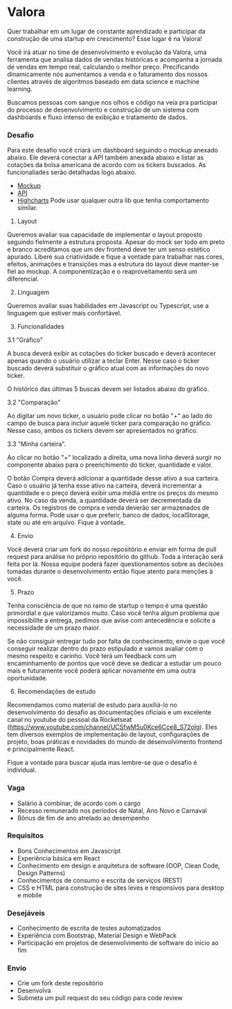 # Valora #

Quer trabalhar em um lugar de constante aprendizado e participar da construção de uma startup em crescimento? Esse lugar é na Valora!

Você irá atuar no time de desenvolvimento e evolução da Valora, uma ferramenta que analisa dados de vendas históricas e acompanha a jornada de vendas em tempo real, calculando o melhor preço.
Precificando dinamicamente nós aumentamos a venda e o faturamento dos nossos clientes através de algoritmos baseado em data science e machine learning.

Buscamos pessoas com sangue nos olhos e código na veia pra participar do processo de desenvolvimento e construção de um sistema com dashboards e fluxo intenso de exibição e tratamento de dados.

### Desafio ###

Para este desafio você criará um dashboard seguindo o mockup anexado abaixo. Ele deverá conectar a API também anexada abaixo e listar as cotações da bolsa americana de acordo com os tickers buscados. As funcionaliades serão detalhadas logo abaixo.

* [Mockup](https://s3.amazonaws.com/web.valora.cc/static/media/desafio-valora-dashboard.png)
* [API](https://financialmodelingprep.com/developer/docs/)
* [Highcharts](https://www.highcharts.com/demo/stock/intraday-candlestick) Pode usar qualquer outra lib que tenha comportamento similar.

1. Layout

Queremos avaliar sua capacidade de implementar o layout proposto seguindo fielmente a estrutura proposta. Apesar do mock ser todo em preto e branco acreditamos que um dev frontend deve ter um senso estético apurado. Libere sua criatividade e fique a vontade para trabalhar nas cores, efeitos, animações e transições mas a estrutura do layout deve manter-se fiel ao mockup. A componentização e o reaproveitamento será um diferencial.

2. Linguagem

Queremos avaliar suas habilidades em Javascript ou Typescript, use a linguagem que estiver mais confortável.

3. Funcionalidades

3.1 "Gráfico"

A busca deverá exibir as cotações do ticker buscado e deverá acontecer apenas quando o usuário utilizar a teclar Enter. Nesse caso o ticker buscado deverá substituir o gráfico atual com as informações do novo ticker.

O histórico das últimas 5 buscas devem ser listados abaixo do gráfico.

3.2 "Comparação"

Ao digitar um novo ticker, o usuário pode clicar no botão "+" ao lado do campo de busca para incluir aquele ticker para comparação no gráfico. Nesse caso, ambos os tickers devem ser apresentados no gráfico.

3.3 "Minha carteira".

Ao clicar no botão "+" localizado a direita, uma nova linha deverá surgir no componente abaixo para o preenchimento do ticker, quantidade e valor.

O botão Compra deverá adicionar a quantidade desse ativo a sua carteira. Caso o usuário já tenha esse ativo na carteira, deverá incrementar a quantidade e o preço deverá exibir uma média entre os preços do mesmo ativo. No caso da venda, a quantidade deverá ser decrementada da carteira.
Os registros de compra e venda deverão ser armazenados de alguma forma. Pode usar o que preferir, banco de dados, localStorage, state ou até em arquivo. Fique à vontade.

4. Envio

Você deverá criar um fork do nosso repositório e enviar em forma de pull request para análise no próprio repositório do github. Toda a interação será feita por lá. Nossa equipe poderá fazer questionamentos sobre as decisões tomadas durante o desenvolvimento então fique atento para menções à você.

5. Prazo

Tenha consciência de que no ramo de startup o tempo é uma questão primordial e que valorizamos muito. Caso você tenha algum problema que impossibilite a entrega, pedimos que avise com antecedência e solicite a necessidade de um prazo maior.

Se não consiguir entregar tudo por falta de conhecimento, envie o que você conseguir realizar dentro do prazo estipulado e vamos avaliar com o mesmo respeito e carinho. Você terá um feedback com um encaminhamento de pontos que você deve se dedicar a estudar um pouco mais e futuramente você poderá aplicar novamente em uma outra oportunidade.

6. Recomendações de estudo

Recomendamos como material de estudo para auxiliá-lo no desenvolvimento do desafio as documentações oficiais e um excelente canal no youtube do pessoal da Rocketseat (https://www.youtube.com/channel/UCSfwM5u0Kce6Cce8_S72olg). Eles tem diversos exemplos de implementação de layout, configurações de projeto, boas práticas e novidades do mundo de desenvolvimento frontend e principalmente React.

Fique a vontade para buscar ajuda mas lembre-se que o desafio é individual.


### Vaga ###

* Salário à combinar, de acordo com o cargo
* Recesso remunerado nos períodos de Natal, Ano Novo e Carnaval
* Bônus de fim de ano atrelado ao desempenho

### Requisitos ###

* Bons Conhecimentos em Javascript
* Experiência básica em React
* Conhecimento em design e arquitetura de software (OOP, Clean Code, Design Patterns)
* Conhecimentos de consumo e escrita de serviços (REST)
* CSS e HTML para construção de sites leves e responsivos para desktop e mobile

### Desejáveis ###

* Conhecimento de escrita de testes automatizados
* Experiência com Bootstrap, Material Design e WebPack
* Participação em projetos de desenvolvimento de software do início ao fim

### Envio ###

* Crie um fork deste repositório
* Desenvolva
* Submeta um pull request do seu código para code review
